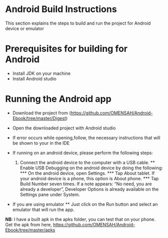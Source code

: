 # Android Build Instructions
This section explains the steps to build and run the project for Android device or emulator

# Prerequisites for building  for Android
* Install JDK on your machine
* Install Android studio

# Running the Android app
* Download the project from (https://github.com/OMENSAH/Android-Ebook/tree/master/Digest) 
* Open the downloaded project with Android studio
* If error occurs while opening,follow, the necessary instructions that will be shown to your in the IDE
* If running on an android device, please perform the following steps:
  1. Connect the android device to the computer with a USB cable.
** Enable USB Debugging on the android device by doing the following:
*** On the android device, open Settings.
*** Tap About tablet. If your android device is a phone, this option is About phone.
*** Tap Build Number seven times. If a note appears: “No need, you are already a developer”, Developer Options is already available on the Settings pane under System.

*  If you are using emulator 
** Just click on the Run button and select an emulator that will run the app.


**NB**:  I have a built apk in the apks folder, you can test that on your phone. Get the apk from here, https://github.com/OMENSAH/Android-Ebook/tree/master/apks

